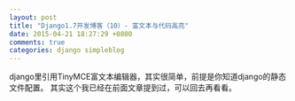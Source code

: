 ```yaml
---
layout: post
title: "Django1.7开发博客（10）- 富文本与代码高亮"
date: 2015-04-21 18:27:29 +0800
comments: true
categories: django simpleblog
---
```


django里引用TinyMCE富文本编辑器，其实很简单，前提是你知道django的静态文件配置。
其实这个我已经在前面文章提到过，可以回去再看看。

